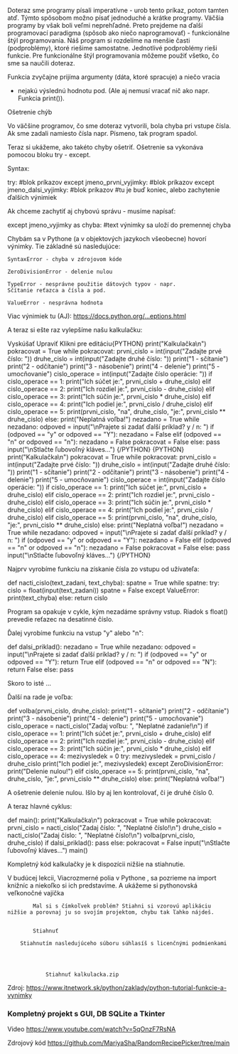 Doteraz sme programy písali imperatívne - urob tento príkaz, potom tamten
atď. Týmto spôsobom možno písať jednoduché a krátke programy. Väčšia
programy by však boli veľmi neprehľadné. Preto prejdeme na ďalší
programovací paradigma (spôsob ako niečo naprogramovať) - funkcionálne
štýl programovania. Náš program si rozdelíme na menšie časti
(podproblémy), ktoré riešime samostatne. Jednotlivé podproblémy
rieši funkcie. Pre funkcionálne štýl programovania môžeme použiť
všetko, čo sme sa naučili doteraz.

Funkcia zvyčajne prijíma argumenty (dáta, ktoré spracuje) a niečo vracia
- nejakú výslednú hodnotu pod. (Ale aj nemusí vracať nič ako napr. Funkcia
print()).


Ošetrenie chýb 

Vo väčšine programov, čo sme doteraz vytvorili, bola chyba pri vstupe
čísla. Ak sme zadali namiesto čísla napr. Písmeno, tak program spadol.

Teraz si ukážeme, ako takéto chyby ošetriť. Ošetrenie sa vykonáva
pomocou bloku try - except.

Syntax:

try:
    #blok príkazov
except jmeno_prvni_vyjimky:
    #blok príkazov
except jmeno_dalsi_vyjimky:
    #blok príkazov
#tu je buď koniec, alebo zachytenie ďalších výnimiek

Ak chceme zachytiť aj chybovú správu - musíme napísať:

except jmeno_vyjimky as chyba:
    #text výnimky sa uloží do premennej chyba

Chybám sa v Pythone (a v objektových jazykoch všeobecne) hovorí výnimky.
Tie základné sú nasledujúce:


	SyntaxError - chyba v zdrojovom kóde

	ZeroDivisionError - delenie nulou

	TypeError - nesprávne použitie dátových typov - napr.
	Sčítanie reťazca a čísla a pod.

	ValueError - nesprávna hodnota


Viac výnimiek tu (AJ): https://docs.python.org/...eptions.html

A teraz si ešte raz vylepšíme našu kalkulačku:

 Vyskúšať Upraviť Klikni pre editáciu{PYTHON}
print("Kalkulačka\n")
pokracovat = True
while pokracovat:
    prvni_cislo = int(input("Zadajte prvé číslo: "))
    druhe_cislo = int(input("Zadajte druhé číslo: "))
    print("1 - sčítanie")
    print("2 - odčítanie")
    print("3 - násobenie")
    print("4 - delenie")
    print("5 - umocňovanie")
    cislo_operace = int(input("Zadajte číslo operácie: "))
    if cislo_operace == 1:
        print("Ich súčet je:", prvni_cislo + druhe_cislo)
    elif cislo_operace == 2:
        print("Ich rozdiel je:", prvni_cislo - druhe_cislo)
    elif cislo_operace == 3:
        print("Ich súčin je:", prvni_cislo * druhe_cislo)
    elif cislo_operace == 4:
        print("Ich podiel je:", prvni_cislo / druhe_cislo)
    elif cislo_operace == 5:
        print(prvni_cislo, "na", druhe_cislo, "je:", prvni_cislo ** druhe_cislo)
    else:
        print("Neplatná voľba!")
    nezadano = True
    while nezadano:
        odpoved = input("\nPrajete si zadať ďalší príklad? y / n: ")
        if (odpoved == "y" or odpoved == "Y"):
            nezadano = False
        elif (odpoved == "n" or odpoved == "n"):
            nezadano = False
            pokracovat = False
        else:
            pass
input("\nStlačte ľubovoľný kláves...")
{/PYTHON}
{PYTHON}
print("Kalkulačka\n")
pokracovat = True
while pokracovat:
    prvni_cislo = int(input("Zadajte prvé číslo: "))
    druhe_cislo = int(input("Zadajte druhé číslo: "))
    print("1 - sčítanie")
    print("2 - odčítanie")
    print("3 - násobenie")
    print("4 - delenie")
    print("5 - umocňovanie")
    cislo_operace = int(input("Zadajte číslo operácie: "))
    if cislo_operace == 1:
        print("Ich súčet je:", prvni_cislo + druhe_cislo)
    elif cislo_operace == 2:
        print("Ich rozdiel je:", prvni_cislo - druhe_cislo)
    elif cislo_operace == 3:
        print("Ich súčin je:", prvni_cislo * druhe_cislo)
    elif cislo_operace == 4:
        print("Ich podiel je:", prvni_cislo / druhe_cislo)
    elif cislo_operace == 5:
        print(prvni_cislo, "na", druhe_cislo, "je:", prvni_cislo ** druhe_cislo)
    else:
        print("Neplatná voľba!")
    nezadano = True
    while nezadano:
        odpoved = input("\nPrajete si zadať ďalší príklad? y / n: ")
        if (odpoved == "y" or odpoved == "Y"):
            nezadano = False
        elif (odpoved == "n" or odpoved == "n"):
            nezadano = False
            pokracovat = False
        else:
            pass
input("\nStlačte ľubovoľný kláves...")
{/PYTHON}


Najprv vyrobíme funkciu na získanie čísla zo vstupu od užívateľa:

def nacti_cislo(text_zadani, text_chyba):
    spatne = True
    while spatne:
        try:
            cislo = float(input(text_zadani))
            spatne = False
        except ValueError:
            print(text_chyba)
        else:
            return cislo

Program sa opakuje v cykle, kým nezadáme správny vstup. Riadok s
float() prevedie reťazec na desatinné číslo.

Ďalej vyrobíme funkciu na vstup "y" alebo
"n":

def dalsi_priklad():
    nezadano = True
    while nezadano:
        odpoved = input("\nPrajete si zadať ďalší príklad? y / n: ")
        if (odpoved == "y" or odpoved == "Y"):
            return True
        elif (odpoved == "n" or odpoved == "N"):
            return False
        else:
            pass

Skoro to isté ...

Ďalší na rade je voľba:

def volba(prvni_cislo, druhe_cislo):
    print("1 - sčítanie")
    print("2 - odčítanie")
    print("3 - násobenie")
    print("4 - delenie")
    print("5 - umocňovanie")
    cislo_operace = nacti_cislo("Zadaj voľbu: ", "Neplatné zadanie!\n")
    if cislo_operace == 1:
        print("Ich súčet je:", prvni_cislo + druhe_cislo)
    elif cislo_operace == 2:
        print("Ich rozdiel je:", prvni_cislo - druhe_cislo)
    elif cislo_operace == 3:
        print("Ich súčin je:", prvni_cislo * druhe_cislo)
    elif cislo_operace == 4:
        mezivysledek = 0
        try:
            mezivysledek = prvni_cislo / druhe_cislo
            print("Ich podiel je:", mezivysledek)
        except ZeroDivisionError:
            print("Delenie nulou!")
    elif cislo_operace == 5:
        print(prvni_cislo, "na", druhe_cislo, "je:", prvni_cislo ** druhe_cislo)
    else:
        print("Neplatná voľba!")

A ošetrenie delenie nulou. Išlo by aj len kontrolovať, či je druhé
číslo 0.

A teraz hlavné cyklus:

def main():
    print("Kalkulačka\n")
    pokracovat = True
    while pokracovat:
        prvni_cislo = nacti_cislo("Zadaj číslo: ", "Neplatné číslo!\n")
        druhe_cislo = nacti_cislo("Zadaj číslo: ", "Neplatné číslo!\n")
        volba(prvni_cislo, druhe_cislo)
        if dalsi_priklad():
            pass
        else:
            pokracovat = False
    input("\nStlačte ľubovoľný kláves...")
main()

Kompletný kód kalkulačky je k dispozícii nižšie na stiahnutie.

V budúcej lekcii, Viacrozmerné polia v Pythone , sa pozrieme na import knižníc a niekoľko si
ich predstavíme. A ukážeme si pythonovská veľkonočné vajíčka 
  

		
    
            
            Mal si s čímkoľvek problém? Stiahni si vzorovú aplikáciu nižšie a porovnaj ju so svojím projektom, chybu tak ľahko nájdeš.
        
    
            Stiahnuť

        Stiahnutím nasledujúceho súboru súhlasíš s licenčnými podmienkami

        
            
                
                Stiahnuť kalkulacka.zip
Zdroj: https://www.itnetwork.sk/python/zaklady/python-tutorial-funkcie-a-vynimky

### Kompletný projekt s GUI, DB SQLite a Tkinter 

Video https://www.youtube.com/watch?v=5qOnzF7RsNA

Zdrojový kód https://github.com/MariyaSha/RandomRecipePicker/tree/main 